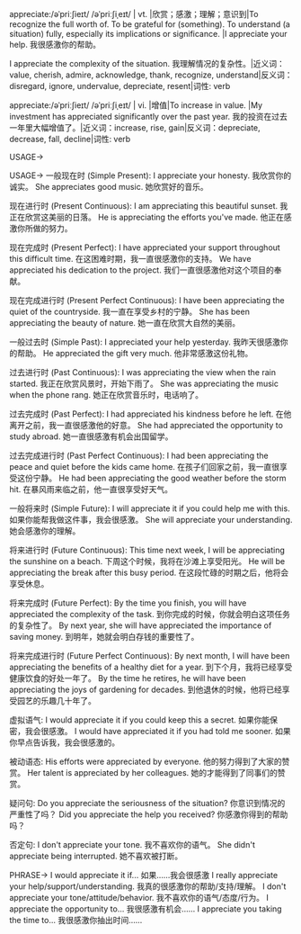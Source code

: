 appreciate:/əˈpriːʃieɪt/ /əˈpriːʃiˌeɪt/ | vt. |欣赏；感激；理解；意识到|To recognize the full worth of. To be grateful for (something). To understand (a situation) fully, especially its implications or significance. |I appreciate your help. 我很感激你的帮助。

I appreciate the complexity of the situation. 我理解情况的复杂性。|近义词：value, cherish, admire, acknowledge, thank, recognize, understand|反义词：disregard, ignore, undervalue, depreciate, resent|词性: verb

appreciate:/əˈpriːʃieɪt/ /əˈpriːʃiˌeɪt/ | vi. |增值|To increase in value. |My investment has appreciated significantly over the past year. 我的投资在过去一年里大幅增值了。|近义词：increase, rise, gain|反义词：depreciate, decrease, fall, decline|词性: verb


USAGE->

USAGE->
一般现在时 (Simple Present):
I appreciate your honesty. 我欣赏你的诚实。
She appreciates good music. 她欣赏好的音乐。

现在进行时 (Present Continuous):
I am appreciating this beautiful sunset. 我正在欣赏这美丽的日落。
He is appreciating the efforts you've made. 他正在感激你所做的努力。

现在完成时 (Present Perfect):
I have appreciated your support throughout this difficult time. 在这困难时期，我一直很感激你的支持。
We have appreciated his dedication to the project. 我们一直很感激他对这个项目的奉献。

现在完成进行时 (Present Perfect Continuous):
I have been appreciating the quiet of the countryside. 我一直在享受乡村的宁静。
She has been appreciating the beauty of nature. 她一直在欣赏大自然的美丽。

一般过去时 (Simple Past):
I appreciated your help yesterday. 我昨天很感激你的帮助。
He appreciated the gift very much. 他非常感激这份礼物。

过去进行时 (Past Continuous):
I was appreciating the view when the rain started. 我正在欣赏风景时，开始下雨了。
She was appreciating the music when the phone rang. 她正在欣赏音乐时，电话响了。

过去完成时 (Past Perfect):
I had appreciated his kindness before he left. 在他离开之前，我一直很感激他的好意。
She had appreciated the opportunity to study abroad. 她一直很感激有机会出国留学。

过去完成进行时 (Past Perfect Continuous):
I had been appreciating the peace and quiet before the kids came home.  在孩子们回家之前，我一直很享受这份宁静。
He had been appreciating the good weather before the storm hit. 在暴风雨来临之前，他一直很享受好天气。

一般将来时 (Simple Future):
I will appreciate it if you could help me with this. 如果你能帮我做这件事，我会很感激。
She will appreciate your understanding. 她会感激你的理解。

将来进行时 (Future Continuous):
This time next week, I will be appreciating the sunshine on a beach. 下周这个时候，我将在沙滩上享受阳光。
He will be appreciating the break after this busy period. 在这段忙碌的时期之后，他将会享受休息。


将来完成时 (Future Perfect):
By the time you finish, you will have appreciated the complexity of the task. 到你完成的时候，你就会明白这项任务的复杂性了。
By next year, she will have appreciated the importance of saving money. 到明年，她就会明白存钱的重要性了。

将来完成进行时 (Future Perfect Continuous):
By next month, I will have been appreciating the benefits of a healthy diet for a year. 到下个月，我将已经享受健康饮食的好处一年了。
By the time he retires, he will have been appreciating the joys of gardening for decades. 到他退休的时候，他将已经享受园艺的乐趣几十年了。


虚拟语气:
I would appreciate it if you could keep this a secret. 如果你能保密，我会很感激。
I would have appreciated it if you had told me sooner. 如果你早点告诉我，我会很感激的。

被动语态:
His efforts were appreciated by everyone. 他的努力得到了大家的赞赏。
Her talent is appreciated by her colleagues. 她的才能得到了同事们的赞赏。

疑问句:
Do you appreciate the seriousness of the situation? 你意识到情况的严重性了吗？
Did you appreciate the help you received? 你感激你得到的帮助吗？

否定句:
I don't appreciate your tone. 我不喜欢你的语气。
She didn't appreciate being interrupted. 她不喜欢被打断。


PHRASE->
I would appreciate it if... 如果……我会很感激
I really appreciate your help/support/understanding. 我真的很感激你的帮助/支持/理解。
I don't appreciate your tone/attitude/behavior. 我不喜欢你的语气/态度/行为。
I appreciate the opportunity to... 我很感激有机会……
I appreciate you taking the time to... 我很感激你抽出时间……

